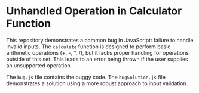# Unhandled Operation in Calculator Function

This repository demonstrates a common bug in JavaScript:  failure to handle invalid inputs.  The `calculate` function is designed to perform basic arithmetic operations (+, -, *, /), but it lacks proper handling for operations outside of this set.  This leads to an error being thrown if the user supplies an unsupported operation.

The `bug.js` file contains the buggy code.  The `bugSolution.js` file demonstrates a solution using a more robust approach to input validation. 